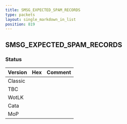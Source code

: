 ```yaml
---
title: SMSG_EXPECTED_SPAM_RECORDS
type: packets
layout: single_markdown_in_list
position: 819
---
```


## SMSG_EXPECTED_SPAM_RECORDS

### Status

Version | Hex | Comment
---------- | ---------- | ---------- 
Classic |  |  
TBC |  |  
WotLK |  |  
Cata |  |  
MoP |  |  